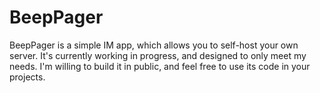 # BeepPager

BeepPager is a simple IM app, which allows you to self-host your own server. It's currently working in progress, and designed to only meet my needs. I'm willing to build it in public, and feel free to use its code in your projects.
